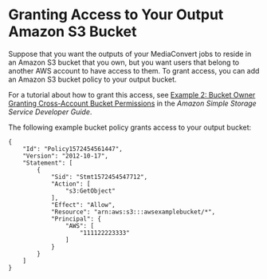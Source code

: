 # Granting Access to Your Output Amazon S3 Bucket<a name="granting-access-to-your-output-amazon-s3-bucket"></a>

Suppose that you want the outputs of your MediaConvert jobs to reside in an Amazon S3 bucket that you own, but you want users that belong to another AWS account to have access to them\. To grant access, you can add an Amazon S3 bucket policy to your output bucket\.

For a tutorial about how to grant this access, see [Example 2: Bucket Owner Granting Cross\-Account Bucket Permissions](https://docs.aws.amazon.com/AmazonS3/latest/dev/example-walkthroughs-managing-access-example2.html) in the *Amazon Simple Storage Service Developer Guide*\.

The following example bucket policy grants access to your output bucket:

```
{
    "Id": "Policy1572454561447",
    "Version": "2012-10-17",
    "Statement": [
        {
            "Sid": "Stmt1572454547712",
            "Action": [
                "s3:GetObject"
            ],
            "Effect": "Allow",
            "Resource": "arn:aws:s3:::awsexamplebucket/*",
            "Principal": {
                "AWS": [
                    "111122223333"
                ]
            }
        }
    ]
}
```